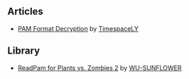## Articles

* [PAM Format Decryption](https://plantsvszombies.fandom.com/wiki/User_blog:TimespaceLY/PAM_Format_Decryption) by [TimespaceLY](https://plantsvszombies.fandom.com/wiki/User:TimespaceLY)

## Library

* [ReadPam for Plants vs. Zombies 2](https://github.com/jiangnangame/ReadPam) by [WU-SUNFLOWER](https://github.com/WU-SUNFLOWER)
